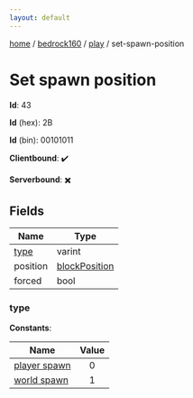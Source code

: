 ```yaml
---
layout: default
---
```


[home](/)  /  [bedrock160](/protocol/bedrock160)  /  [play](/protocol/bedrock160/play)  /  set-spawn-position

# Set spawn position

**Id**: 43

**Id** (hex): 2B

**Id** (bin): 00101011

**Clientbound**: ✔️

**Serverbound**: ✖️

## Fields

Name | Type
---|---
[type](#type) | varint
position | [blockPosition](/protocol/bedrock160/types/block-position)
forced | bool

### type

**Constants**:

Name | Value
---|:---:
[player spawn](type_player-spawn) | 0
[world spawn](type_world-spawn) | 1

